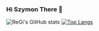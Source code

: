 ### Hi Szymon There 👋
![ReGi's GitHub stats](https://github-readme-stats.vercel.app/api?username=regi669&show_icons=true&theme=dracula)
[![Top Langs](https://github-readme-stats.vercel.app/api/top-langs/?username=regi669&layout=compact)](https://github.com/anuraghazra/github-readme-stats)
